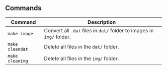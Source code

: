 ## Commands

| Command         | Description                                                            |
|-----------------|------------------------------------------------------------------------|
| `make image`    | Convert all `.dat` files in `dat/` folder to images in `img/` folder.  |
| `make cleandat` | Delete all files in the `dat/` folder.                                 |
| `make cleanimg` | Delete all files in the `img/` folder.                                 |